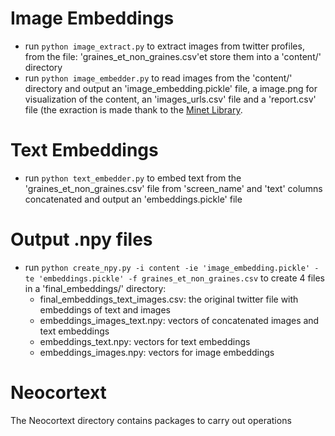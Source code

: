 # Image Embeddings
* run `python image_extract.py` to extract images from twitter profiles, from the file: 'graines_et_non_graines.csv'et store them into a 'content/' directory
* run `python image_embedder.py` to read images from the 'content/' directory and output an 'image_embedding.pickle' file, a image.png for visualization of the content, an 'images_urls.csv' file and a 'report.csv' file (the exraction is made thank to the [Minet Library](https://medialab.sciencespo.fr/en/tools/minet/).

# Text Embeddings
* run `python text_embedder.py` to embed text from the 'graines_et_non_graines.csv' file from 'screen_name' and 'text' columns concatenated and output an 'embeddings.pickle' file

# Output .npy files
* run `python create_npy.py -i content -ie 'image_embedding.pickle' -te 'embeddings.pickle' -f graines_et_non_graines.csv` to create 4 files in a 'final_embeddings/' directory:
    - final_embeddings_text_images.csv: the original twitter file with embeddings of text and images
    - embeddings_images_text.npy: vectors of concatenated images and text embeddings
    - embeddings_text.npy: vectors for text embeddings
    - embeddings_images.npy: vectors for image embeddings

# Neocortext
The Neocortext directory contains packages to carry out operations


